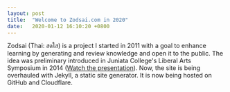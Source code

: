 ```yaml
---
layout: post
title:  "Welcome to Zodsai.com in 2020"
date:   2020-01-12 16:10:20 +0800
---
```

Zodsai (Thai: สดใส) is a project I started in 2011 with a goal to enhance learning by generating and review knowledge and open it to the public. The idea was preliminary introduced in Juniata College's Liberal Arts Symposium in 2014 ([Watch the presentation](https://www.youtube.com/watch?v=Gkc-QgTGR8Y)). Now, the site is being overhauled with Jekyll, a static site generator. It is now being hosted on GitHub and Cloudflare. 
